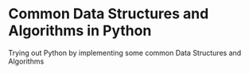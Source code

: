 # Common Data Structures and Algorithms in Python
Trying out Python by implementing some common Data Structures and Algorithms

